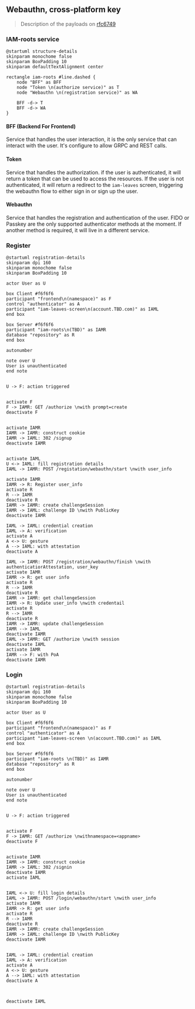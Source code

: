 ## Webauthn, cross-platform key

> Description of the payloads on [rfc6749](https://datatracker.ietf.org/doc/html/rfc6749)

### IAM-roots service

```plantuml
@startuml structure-details
skinparam monochome false
skinparam BoxPadding 10
skinparam defaultTextAlignment center

rectangle iam-roots #line.dashed {
    node "BFF" as BFF
    node "Token \n(authorize service)" as T
    node "Webauthn \n(registration service)" as WA

    BFF -d-> T
    BFF -d-> WA
}
```

#### BFF (Backend For Frontend)

Service that handles the user interaction, it is the only service that can interact with the user. It's configure to
allow GRPC and REST calls.

#### Token

Service that handles the authorization. if the user is authenticated, it will return a token that can be used to access
the resources. If the user is not authenticated, it will return a redirect to the `iam-leaves` screen, triggering the
webauthn flow to either sign in or sign up the user.

#### Webauthn

Service that handles the registration and authentication of the user. FIDO or Passkey are the only supported authenticator
methods at the moment. If another method is required, it will live in a different service.

### Register

```plantuml
@startuml registration-details
skinparam dpi 160
skinparam monochome false
skinparam BoxPadding 10

actor User as U

box Client #f6f6f6
participant "frontend\n(namespace)" as F
control "authenticator" as A
participant "iam-leaves-screen\n(account.TBD.com)" as IAML
end box

box Server #f6f6f6
participant "iam-roots\n(TBD)" as IAMR
database "repository" as R
end box

autonumber

note over U
User is unauthenticated
end note


U -> F: action triggered


activate F
F -> IAMR: GET /authorize \nwith prompt=create
deactivate F


activate IAMR
IAMR -> IAMR: construct cookie
IAMR -> IAML: 302 /signup
deactivate IAMR


activate IAML
U <-> IAML: fill registration details
IAML -> IAMR: POST /registation/webauthn/start \nwith user_info

activate IAMR
IAMR -> R: Register user_info
activate R
R --> IAMR
deactivate R
IAMR -> IAMR: create challengeSession
IAMR -> IAML: challenge ID \nwith PublicKey
deactivate IAMR

IAML -> IAML: credential creation
IAML -> A: verification
activate A
A <-> U: gesture
A --> IAML: with attestation
deactivate A

IAML -> IAMR: POST /registration/webauthn/finish \nwith authenticatiorAttestation, user_key
activate IAMR
IAMR -> R: get user info
activate R
R --> IAMR
deactivate R
IAMR -> IAMR: get challengeSession
IAMR -> R: Update user_info \nwith credentail
activate R
R --> IAMR
deactivate R
IAMR -> IAMR: update challengeSession
IAMR --> IAML
deactivate IAMR
IAML -> IAMR: GET /authorize \nwith session
deactivate IAML
activate IAMR
IAMR --> F: with PoA
deactivate IAMR
```

### Login

```plantuml
@startuml registration-details
skinparam dpi 160
skinparam monochome false
skinparam BoxPadding 10

actor User as U

box Client #f6f6f6
participant "frontend\n(namespace)" as F
control "authenticator" as A
participant "iam-leaves-screen \n(account.TBD.com)" as IAML
end box

box Server #f6f6f6
participant "iam-roots \n(TBD)" as IAMR
database "repository" as R
end box

autonumber

note over U
User is unauthenticated
end note


U -> F: action triggered


activate F
F -> IAMR: GET /authorize \nwithnamespace=<appname>
deactivate F


activate IAMR
IAMR -> IAMR: construct cookie
IAMR -> IAML: 302 /signin
deactivate IAMR
activate IAML


IAML <-> U: fill login details
IAML -> IAMR: POST /login/webauthn/start \nwith user_info
activate IAMR
IAMR -> R: get user info
activate R
R --> IAMR
deactivate R
IAMR -> IAMR: create challengeSession
IAMR -> IAML: challenge ID \nwith PublicKey
deactivate IAMR


IAML -> IAML: credential creation
IAML -> A: verification
activate A
A <-> U: gesture
A --> IAML: with attestation
deactivate A



deactivate IAML
```
